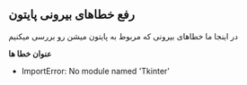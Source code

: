 
## رفع خطاهای بیرونی پایتون

در اینجا ما خطاهای بیرونی که مربوط به پایتون میشن رو بررسی میکنیم

 __عنوان خطا ها__

* ImportError: No module named 'Tkinter'
